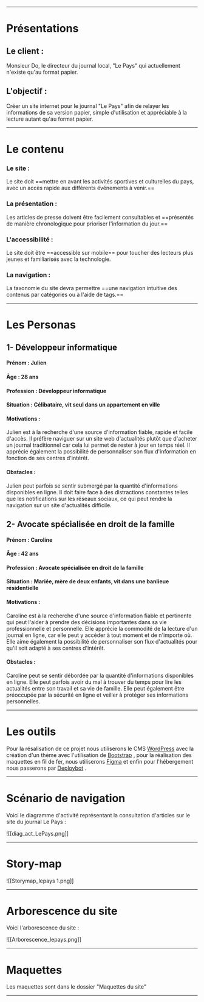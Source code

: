 
----
# Présentations

## Le client : 
Monsieur Do, le directeur du journal local, "Le Pays" qui actuellement n'existe qu'au format papier. 

## L'objectif :
Créer un site internet pour le journal "Le Pays" afin de relayer les informations de sa version papier, simple d'utilisation et appréciable à la lecture autant qu'au format papier.

---

# Le contenu

### Le site :
Le site doit ==mettre en avant les activités sportives et culturelles du pays, avec un accès rapide aux différents événements à venir.==

### La présentation : 
Les articles de presse doivent être facilement consultables et ==présentés de manière chronologique pour prioriser l'information du jour.==

### L'accessibilité : 
Le site doit être ==accessible sur mobile== pour toucher des lecteurs plus jeunes et familiarisés avec la technologie.

### La navigation : 
La taxonomie du site devra permettre ==une navigation intuitive des contenus par catégories ou à l'aide de tags.==

---
# Les Personas 

## 1- Développeur informatique
#### Prénom : Julien
#### Âge : 28 ans
#### Profession : Développeur informatique
#### Situation : Célibataire, vit seul dans un appartement en ville
#### Motivations : 
Julien est à la recherche d'une source d'information fiable, rapide et facile d'accès. Il préfère naviguer sur un site web d'actualités plutôt que d'acheter un journal traditionnel car cela lui permet de rester à jour en temps réel. Il apprécie également la possibilité de personnaliser son flux d'information en fonction de ses centres d'intérêt.
#### Obstacles : 
Julien peut parfois se sentir submergé par la quantité d'informations disponibles en ligne. Il doit faire face à des distractions constantes telles que les notifications sur les réseaux sociaux, ce qui peut rendre la navigation sur un site d'actualités difficile.


## 2- Avocate spécialisée en droit de la famille

#### Prénom : Caroline
#### Âge : 42 ans
#### Profession : Avocate spécialisée en droit de la famille
#### Situation : Mariée, mère de deux enfants, vit dans une banlieue résidentielle
#### Motivations : 
Caroline est à la recherche d'une source d'information fiable et pertinente qui peut l'aider à prendre des décisions importantes dans sa vie professionnelle et personnelle. Elle apprécie la commodité de la lecture d'un journal en ligne, car elle peut y accéder à tout moment et de n'importe où. Elle aime également la possibilité de personnaliser son flux d'actualités pour qu'il soit adapté à ses centres d'intérêt.
#### Obstacles : 
Caroline peut se sentir débordée par la quantité d'informations disponibles en ligne. Elle peut parfois avoir du mal à trouver du temps pour lire les actualités entre son travail et sa vie de famille. Elle peut également être préoccupée par la sécurité en ligne et veiller à protéger ses informations personnelles.

----

# Les outils 

Pour la résalisation de ce projet nous utiliserons le CMS [WordPress](https://wordpress.com) avec la création d'un thème avec l'utilisation de [Bootstrap](https://bootstrap.com) , pour la réalisation des maquettes en fil de fer, nous utiliserons [Figma](https://figma.com) et enfin pour l'hébergement nous passerons par [Deploybot](https://deploybot.com/) .

---

# Scénario de navigation

Voici le diagramme d'activité représentant la consultation d'articles sur le site du journal Le Pays : 

![[diag_act_LePays.png]]

---
# Story-map

![[Storymap_lepays 1.png]]

----

# Arborescence du site

Voici l'arborescence du site :

![[Arborescence_lepays.png]]

---



# Maquettes 

Les maquettes sont dans le dossier "Maquettes du site"

---